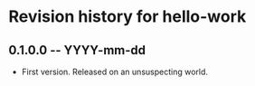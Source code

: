 # Revision history for hello-work

## 0.1.0.0 -- YYYY-mm-dd

* First version. Released on an unsuspecting world.

